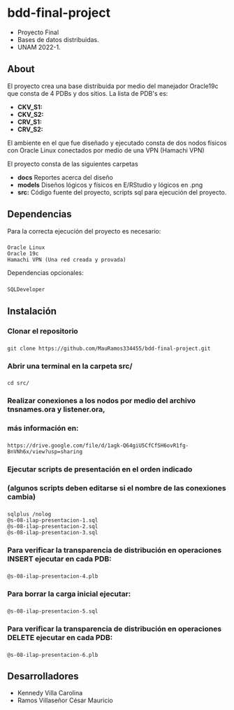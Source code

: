 # bdd-final-project
- Proyecto Final
- Bases de datos distribuidas.
- UNAM 2022-1.

## About
El proyecto crea una base distribuida por medio del manejador Oracle19c que consta
de 4 PDBs y dos sitios. La lista de PDB's es:
- **CKV_S1:**
- **CKV_S2:**
- **CRV_S1:**
- **CRV_S2:**

El ambiente en el que fue diseñado y ejecutado consta de dos nodos físicos
con Oracle Linux conectados por medio de una VPN (Hamachi VPN)

El proyecto consta de las siguientes carpetas
- **docs** Reportes acerca del diseño
- **models** Diseños lógicos y físicos en E/RStudio y lógicos en .png
- **src:** Código fuente del proyecto, scripts sql para ejecución del proyecto.

## Dependencias
Para la correcta ejecución del proyecto es necesario:
  ###
    Oracle Linux
    Oracle 19c
    Hamachi VPN (Una red creada y provada)

Dependencias opcionales:
  ###
    SQLDeveloper

## Instalación
### Clonar el repositorio
  ###
    git clone https://github.com/MauRamos334455/bdd-final-project.git

### Abrir una terminal en la carpeta src/
  ###
    cd src/

### Realizar conexiones a los nodos por medio del archivo tnsnames.ora y listener.ora,
### más información en:
  ###
    https://drive.google.com/file/d/1agk-Q64giU5CfCfSH6ovR1fg-BnVNh6x/view?usp=sharing

### Ejecutar scripts de presentación en el orden indicado 
### (algunos scripts deben editarse si el nombre de las conexiones cambia)
  ###
    sqlplus /nolog
    @s-08-ilap-presentacion-1.sql
    @s-08-ilap-presentacion-2.sql
    @s-08-ilap-presentacion-3.sql

### Para verificar la transparencia de distribución en operaciones INSERT ejecutar en cada PDB:
  ###
    @s-08-ilap-presentacion-4.plb

### Para borrar la carga inicial ejecutar:
  ###
    @s-08-ilap-presentacion-5.sql

### Para verificar la transparencia de distribución en operaciones DELETE ejecutar en cada PDB:
  ###
    @s-08-ilap-presentacion-6.plb

## Desarrolladores
- Kennedy Villa Carolina
- Ramos Villaseñor César Mauricio
